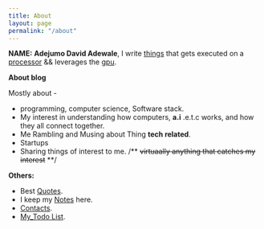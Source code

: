 ```yaml
---
title: About
layout: page
permalink: "/about"
---
```


**NAME:** <b>Adejumo David Adewale</b>, I write [things](https://en.wikipedia.org/wiki/Computer_program) that gets executed on a [processor](https://en.wikipedia.org/wiki/Central_processing_unit) && leverages the [gpu](https://en.wikipedia.org/wiki/Graphics_processing_unit).
		
**About blog**

Mostly about -

* programming, computer science, Software stack.
* My interest in understanding how computers, **a.i** .e.t.c works, and how they all connect together.
* Me Rambling and Musing about Thing **tech related**.
* Startups
* Sharing things of interest to me.   /** <del>virtuaally anything that catches my interest</del> **/


**Others:**
* Best [Quotes](/quotes).<br>
* I keep my [Notes](/notes) here.
* [Contacts](/contacts).
* [My_Todo List](/todo.html).

